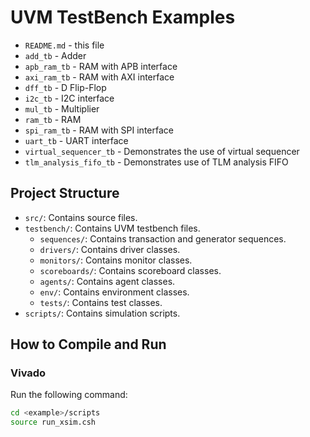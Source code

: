# UVM TestBench Examples

- `README.md` - this file
- `add_tb` - Adder
- `apb_ram_tb` - RAM with APB interface
- `axi_ram_tb` - RAM with AXI interface
- `dff_tb` - D Flip-Flop 
- `i2c_tb` - I2C interface
- `mul_tb` - Multiplier
- `ram_tb` - RAM 
- `spi_ram_tb` - RAM with SPI interface
- `uart_tb` - UART interface
- `virtual_sequencer_tb` - Demonstrates the use of virtual sequencer
- `tlm_analysis_fifo_tb` - Demonstrates use of TLM analysis FIFO


## Project Structure

- `src/`: Contains source files.
- `testbench/`: Contains UVM testbench files.
  - `sequences/`: Contains transaction and generator sequences.
  - `drivers/`: Contains driver classes.
  - `monitors/`: Contains monitor classes.
  - `scoreboards/`: Contains scoreboard classes.
  - `agents/`: Contains agent classes.
  - `env/`: Contains environment classes.
  - `tests/`: Contains test classes.
- `scripts/`: Contains simulation scripts.

## How to Compile and Run

### Vivado
Run the following command:

```sh
cd <example>/scripts
source run_xsim.csh
